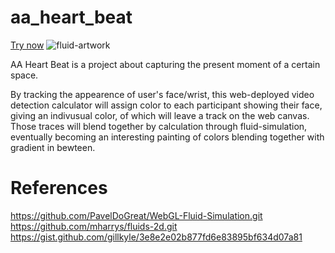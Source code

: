 # aa_heart_beat

[Try now](https://aaschool.github.io/de2024_Puze_Huang/)
![fluid-artwork](https://github.com/aaschool/de2024_Puze_Huang/assets/113890550/26b28bc1-fcf9-40e3-b780-31f4a4ca73f2)


AA Heart Beat is a project about capturing the present moment of a certain space.

By tracking the appearence of user's face/wrist, this web-deployed video detection calculator will assign color to each participant showing their face, giving an indivusual color, of which will leave a track on the web canvas. Those traces will blend together by calculation through fluid-simulation, eventually becoming an interesting painting of colors blending together with gradient in bewteen.

# References
https://github.com/PavelDoGreat/WebGL-Fluid-Simulation.git
https://github.com/mharrys/fluids-2d.git
https://gist.github.com/gillkyle/3e8e2e02b877fd6e83895bf634d07a81
